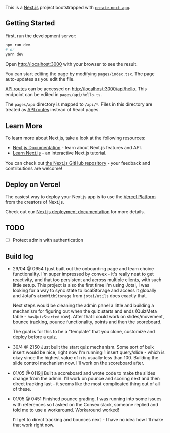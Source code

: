 This is a [Next.js](https://nextjs.org/) project bootstrapped with [`create-next-app`](https://github.com/vercel/next.js/tree/canary/packages/create-next-app).

## Getting Started

First, run the development server:

```bash
npm run dev
# or
yarn dev
```

Open [http://localhost:3000](http://localhost:3000) with your browser to see the result.

You can start editing the page by modifying `pages/index.tsx`. The page auto-updates as you edit the file.

[API routes](https://nextjs.org/docs/api-routes/introduction) can be accessed on [http://localhost:3000/api/hello](http://localhost:3000/api/hello). This endpoint can be edited in `pages/api/hello.ts`.

The `pages/api` directory is mapped to `/api/*`. Files in this directory are treated as [API routes](https://nextjs.org/docs/api-routes/introduction) instead of React pages.

## Learn More

To learn more about Next.js, take a look at the following resources:

- [Next.js Documentation](https://nextjs.org/docs) - learn about Next.js features and API.
- [Learn Next.js](https://nextjs.org/learn) - an interactive Next.js tutorial.

You can check out [the Next.js GitHub repository](https://github.com/vercel/next.js/) - your feedback and contributions are welcome!

## Deploy on Vercel

The easiest way to deploy your Next.js app is to use the [Vercel Platform](https://vercel.com/new?utm_medium=default-template&filter=next.js&utm_source=create-next-app&utm_campaign=create-next-app-readme) from the creators of Next.js.

Check out our [Next.js deployment documentation](https://nextjs.org/docs/deployment) for more details.

## TODO
- [ ] Protect admin with authentication

## Build log
- 29/04 @ 0654
    I just built out the onboarding page and team choice functionality. I'm super impressed by convex - it's really neat to get reactivity, and that too persistent and across multiple clients, with such little setup. This project is also the first time I'm using Jotai, I was looking for a way to sync state to localStorage and access it globally and Jotai's `atomWithStorage` from `jotai/utils` does exactly that.

    Next steps would be cleaning the admin panel a little and building a mechanism for figuring out when the quiz starts and ends (QuizMeta table - `hasQuizStarted` row). After that I could work on slides/movement, bounce tracking, pounce functionality, points and then the scoreboard.

    The goal is for this to be a "template" that you clone, customize and deploy before a quiz.
- 30/4 @ 2150
    Just built the start quiz mechanism. Some sort of bulk insert would be nice, right now I'm running 1 insert query/slide - which is okay since the highest value of n is usually less than 100. Building the slide control mechanism now. I'll work on the scoreboard after.
- 01/05 @ 0119jj
    Built a scoreboard and wrote code to make the slides change from the admin. I'll work on pounce and scoring next and then direct tracking last - it seems like the most complicated thing out of all of these.
- 01/05 @ 0451
    Finished pounce grading. I was running into some issues with references so I asked on the Convex slack, someone replied and told me to use a workaround. Workaround worked!

    I'll get to direct tracking and bounces next - I have no idea how I'll make that work right now.
